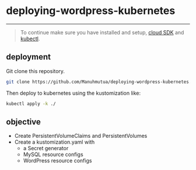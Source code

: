 # deploying-wordpress-kubernetes
----

> To continue make sure you have installed and setup, [cloud SDK](https://cloud.google.com/sdk/install) and [kubectl](https://kubernetes.io/docs/tasks/tools/install-kubectl/).

## deployment
Git clone this repository.
```sh
git clone https://github.com/Manuhmutua/deploying-wordpress-kubernetes.git
```
Then deploy to kubernetes using the kustomization like:
```sh
kubectl apply -k ./
```

## objective
* Create PersistentVolumeClaims and PersistentVolumes
* Create a kustomization.yaml with
    - a Secret generator
    - MySQL resource configs
    - WordPress resource configs
